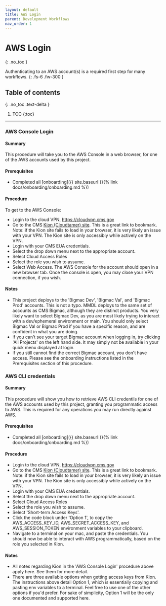 ```yaml
---
layout: default
title: AWS Login
parent: Development Workflows
nav_order: 1
---
```


# AWS Login
{: .no_toc }

Authenticating to an AWS account(s) is a required first step for many workflows.
{: .fs-6 .fw-300 }

## Table of contents
{: .no_toc .text-delta }

1. TOC
{:toc}
---

### AWS Console Login

#### Summary
This procedure will take you to the AWS Console in a web browser, for one of the AWS accounts used by this project.

#### Prerequisites
- Completed all [onboarding]({{ site.baseurl }}{% link docs/onboarding/onboarding.md %})

#### Procedure
To get to the AWS Console:
- Login to the cloud VPN, https://cloudvpn.cms.gov
- Go to the CMS [Kion (Cloudtamer) site](https://cloudtamer.cms.gov/login).  This is a great link to bookmark.  Note: if the Kion site fails to load in your browser, it is very likely an issue with your VPN.  The Kion site is only accessibly while actively on the VPN.
- Login with your CMS EUA credentials.
- Select the drop down menu next to the appropriate account.
- Select Cloud Access Roles
- Select the role you wish to assume.
- Select Web Access.  The AWS Console for the account should open in a new browser tab.  Once the console is open, you may close your VPN connection, if you wish.

#### Notes
- This project deploys to the 'Bigmac Dev', 'Bigmac Val', and 'Bigmac Prod' accounts.  This is not a typo.  MMDL deploys to the same set of accounts as CMS Bigmac, although they are distinct products.  You very likely want to select Bigmac Dev, as you are most likely trying to interact with a dev/ephemeral environment or main.  You should only select Bigmac Val or Bigmac Prod if you have a specific reason, and are confident in what you are doing.
- If you can't see your target Bigmac account when logging in, try clicking 'All Projects' on the left hand side.  It may simply not be available in your quick menu displayed at login.
- If you still cannot find the correct Bigmac account, you don't have access.  Please see the onboarding instructions listed in the Prerequisites section of this procedure.

### AWS CLI credentials

#### Summary
This procedure will show you how to retrieve AWS CLI credentils for one of the AWS accounts used by this project, granting you programmatic access to AWS.  This is required for any operations you may run directly against AWS.

#### Prerequisites
- Completed all [onboarding]({{ site.baseurl }}{% link docs/onboarding/onboarding.md %})

#### Procedure
- Login to the cloud VPN, https://cloudvpn.cms.gov
- Go to the CMS [Kion (Cloudtamer) site](https://cloudtamer.cms.gov/login).  This is a great link to bookmark.  Note: if the Kion site fails to load in your browser, it is very likely an issue with your VPN.  The Kion site is only accessibly while actively on the VPN.
- Login with your CMS EUA credentials.
- Select the drop down menu next to the appropriate account.
- Select Cloud Access Roles
- Select the role you wish to assume.
- Select 'Short-term Access Keys'.
- Click the code block under 'Option 1', to copy the AWS_ACCESS_KEY_ID, AWS_SECRET_ACCESS_KEY, and AWS_SESSION_TOKEN environment variables to your clipboard.
- Navigate to a terminal on your mac, and paste the credentials.  You should now be able to interact with AWS programmatically, based on the role you selected in Kion.

#### Notes
- All notes regarding Kion in the 'AWS Console Login' procedure above apply here.  See them for more detail.
- There are three available options when getting access keys from Kion.  The instructions above detail Option 1, which is essentially copying and pasting env variables to a terminal.  Feel free to use one of the other options if you'd prefer.  For sake of simplicity, Option 1 will be the only one documented and supported here.
